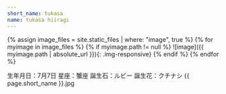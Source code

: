 ```yaml
---
short_name: tukasa
name: tukasa hiiragi
---
```


{% assign image_files = site.static_files | where: "image", true %}
{% for myimage in image_files %}
 {% if myimage.path != null %}
  ![image]({{ myimage.path | absolute_url }}){: .img-responsive}
 {% endif %}
{% endfor %}

生年月日：7月7日
星座：蟹座
誕生石：ルビー
誕生花：クチナシ
{{ page.short_name }}.jpg
